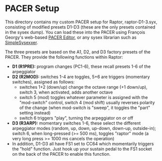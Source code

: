 # PACER Setup

This directory contains my custom PACER setup for Raptor, raptor-D1-3.syx, consisting of modified presets D1-D3 (these are the only presets contained in the sysex dump). You can load these into the PACER using François Georgy's web-based [PACER Editor][], or any sysex librarian such as [SimpleSysexxer][].

The three presets are based on the A1, D2, and D3 factory presets of the PACER. They provide the following functions within Raptor:

- **D1 (R1PRE):** program changes (PC1-6), these recall presets 1-6 of the arpeggiator
- **D2 (R2MOD):** switches 1-4 are toggles, 5+6 are triggers (momentary switches), assigned as follows:
  - switches 1+2 (down/up) change the octave range (+1 down/up), switch 3, when activated, adds another octave
  - switch 5 (mod) toggles whatever parameter is assigned with the "mod-switch" control, switch 4 (mod shift) usually reverses polarity of the change (when mod-switch is "sweep", it toggles the "part" setting instead)
  - switch 6 triggers "play", turning the arpeggiator on or off
- **D3 (R3ARP):** momentary switches 1-6, these select the different arpeggiator modes (random, up, down, up-down, down-up, outside-in); switch 6, when long-pressed (>= 500 ms), toggles "raptor" mode (a very long press >= 1000 ms cancels the operation)
- In addition, D1-D3 all have FS1 set to CC64 which momentarily triggers the "hold" function. Just hook up your sustain pedal to the FS1 socket on the back of the PACER to enable this function.

[PACER Editor]: https://studiocode.dev/pacer-editor
[SimpleSysexxer]: http://archive.today/cD4KR